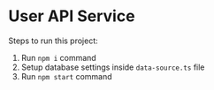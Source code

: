 # User API Service

Steps to run this project:

1. Run `npm i` command
2. Setup database settings inside `data-source.ts` file
3. Run `npm start` command
